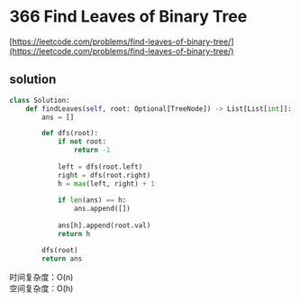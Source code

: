 # 366 Find Leaves of Binary Tree
[https://leetcode.com/problems/find-leaves-of-binary-tree/](https://leetcode.com/problems/find-leaves-of-binary-tree/)


## solution

```python
class Solution:
    def findLeaves(self, root: Optional[TreeNode]) -> List[List[int]]:
        ans = []

        def dfs(root):
            if not root:
                return -1
            
            left = dfs(root.left)
            right = dfs(root.right)
            h = max(left, right) + 1  
            
            if len(ans) == h:
                ans.append([])            
          
            ans[h].append(root.val)
            return h

        dfs(root)
        return ans
```
时间复杂度：O(n) <br>
空间复杂度：O(h)
